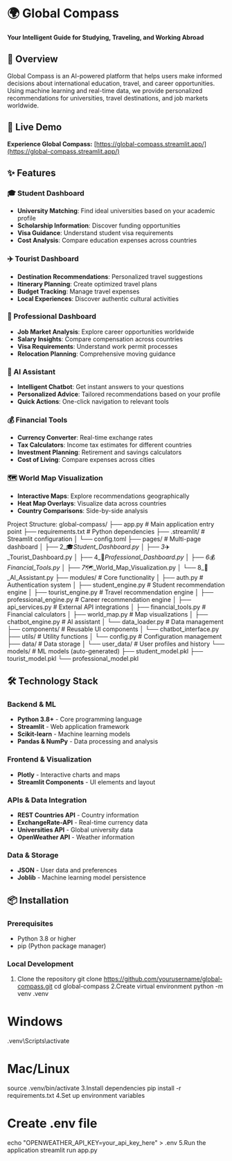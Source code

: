 # 🌍 Global Compass

**Your Intelligent Guide for Studying, Traveling, and Working Abroad**

## 📖 Overview

Global Compass is an AI-powered platform that helps users make informed decisions about international education, travel, and career opportunities. Using machine learning and real-time data, we provide personalized recommendations for universities, travel destinations, and job markets worldwide.

## 🚀 Live Demo

**Experience Global Compass:** [https://global-compass.streamlit.app/](https://global-compass.streamlit.app/)

## ✨ Features

### 🎓 Student Dashboard
- **University Matching**: Find ideal universities based on your academic profile
- **Scholarship Information**: Discover funding opportunities
- **Visa Guidance**: Understand student visa requirements
- **Cost Analysis**: Compare education expenses across countries

### ✈️ Tourist Dashboard  
- **Destination Recommendations**: Personalized travel suggestions
- **Itinerary Planning**: Create optimized travel plans
- **Budget Tracking**: Manage travel expenses
- **Local Experiences**: Discover authentic cultural activities

### 💼 Professional Dashboard
- **Job Market Analysis**: Explore career opportunities worldwide
- **Salary Insights**: Compare compensation across countries
- **Visa Requirements**: Understand work permit processes
- **Relocation Planning**: Comprehensive moving guidance

### 🤖 AI Assistant
- **Intelligent Chatbot**: Get instant answers to your questions
- **Personalized Advice**: Tailored recommendations based on your profile
- **Quick Actions**: One-click navigation to relevant tools

### 💰 Financial Tools
- **Currency Converter**: Real-time exchange rates
- **Tax Calculators**: Income tax estimates for different countries
- **Investment Planning**: Retirement and savings calculators
- **Cost of Living**: Compare expenses across cities

### 🗺️ World Map Visualization
- **Interactive Maps**: Explore recommendations geographically
- **Heat Map Overlays**: Visualize data across countries
- **Country Comparisons**: Side-by-side analysis

Project Structure:
global-compass/
├── app.py                 # Main application entry point
├── requirements.txt       # Python dependencies
├── .streamlit/           # Streamlit configuration
│   └── config.toml
├── pages/                # Multi-page dashboard
│   ├── 2_🎓_Student_Dashboard.py
│   ├── 3_✈️_Tourist_Dashboard.py
│   ├── 4_💼_Professional_Dashboard.py
│   ├── 6_💰_Financial_Tools.py
│   ├── 7_🗺️_World_Map_Visualization.py
│   └── 8_🤖_AI_Assistant.py
├── modules/              # Core functionality
│   ├── auth.py           # Authentication system
│   ├── student_engine.py # Student recommendation engine
│   ├── tourist_engine.py # Travel recommendation engine
│   ├── professional_engine.py # Career recommendation engine
│   ├── api_services.py   # External API integrations
│   ├── financial_tools.py # Financial calculators
│   ├── world_map.py      # Map visualizations
│   ├── chatbot_engine.py # AI assistant
│   └── data_loader.py    # Data management
├── components/           # Reusable UI components
│   └── chatbot_interface.py
├── utils/                # Utility functions
│   └── config.py         # Configuration management
├── data/                 # Data storage
│   └── user_data/        # User profiles and history
└── models/               # ML models (auto-generated)
    ├── student_model.pkl
    ├── tourist_model.pkl
    └── professional_model.pkl

    
## 🛠️ Technology Stack

### Backend & ML
- **Python 3.8+** - Core programming language
- **Streamlit** - Web application framework
- **Scikit-learn** - Machine learning models
- **Pandas & NumPy** - Data processing and analysis

### Frontend & Visualization
- **Plotly** - Interactive charts and maps
- **Streamlit Components** - UI elements and layout

### APIs & Data Integration
- **REST Countries API** - Country information
- **ExchangeRate-API** - Real-time currency data
- **Universities API** - Global university data
- **OpenWeather API** - Weather information

### Data & Storage
- **JSON** - User data and preferences
- **Joblib** - Machine learning model persistence

## 📦 Installation

### Prerequisites
- Python 3.8 or higher
- pip (Python package manager)

### Local Development

1. Clone the repository
   git clone https://github.com/yourusername/global-compass.git
   cd global-compass
2.Create virtual environment
   python -m venv .venv
# Windows
.venv\Scripts\activate
# Mac/Linux
source .venv/bin/activate
3.Install dependencies
pip install -r requirements.txt
4.Set up environment variables
# Create .env file
echo "OPENWEATHER_API_KEY=your_api_key_here" > .env
5.Run the application
streamlit run app.py
